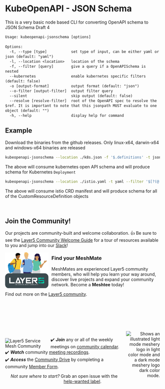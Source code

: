 # KubeOpenAPI - JSON Schema

This is a very basic node based CLI for converting OpenAPI schema to JSON Schema Draft 4


```
Usage: kubeopenapi-jsonschema [options]

Options:
  -t, --type [type]           set type of input, can be either yaml or json (default: "yaml")
  -l, --location <location>   location of the schema
  -f, --filter [query]        give a query if a OpenAPISchema is nested
  --kubernetes                enable kubernetes specific filters (default: false)
  -o [output-format]          output format (default: "json")
  --o-filter [output-filter]  output filter query
  --silent                    skip output (default: false)
  --resolve [resolve-filter]  root of the OpenAPI spec to resolve the $ref. It is important to note that this jsonpath MUST evaluate to one object (default: "")
  -h, --help                  display help for command
```

## Example

Download the binaries from the github releases. Only linux-x64, darwin-x64 and windows-x64 binaries are released

```bash
kubeopenapi-jsonschema --location ./k8s.json -f '$.definitions' -t json --o-filter '$[0][?(@["x-kubernetes-group-version-kind"][0].kind=="Deployment")].properties.spec' --resolve "$"
```

The above will consume kubernetes open API schema and will produce schema for Kubernetes `Deployment`


```bash
kubeopenapi-jsonschema --location ./istio.yaml -t yaml --filter '$[?(@.kind=="CustomResourceDefinition")]..schema.openAPIV3Schema.properties.spec' --o-filter '$' 
```

The above will consume istio CRD manifest and will produce schema for all of the CustomResourceDefinition objects

<div>&nbsp;</div>

## Join the Community!

<a name="contributing"></a><a name="community"></a>
Our projects are community-built and welcome collaboration. 👍 Be sure to see the <a href="https://docs.google.com/document/d/17OPtDE_rdnPQxmk2Kauhm3GwXF1R5dZ3Cj8qZLKdo5E/edit">Layer5 Community Welcome Guide</a> for a tour of resources available to you and jump into our <a href="http://slack.layer5.io">Slack</a>!

<p style="clear:both;">
<a href ="https://layer5.io/community/meshmates"><img alt="MeshMates" src="https://github.com/layer5io/discuss-board/blob/2104c97937f0bea02602bd5f04e65d535f0bf0e2/.github/readme/images/Layer5-MeshMentors-1.png" style="margin-right:10px; margin-bottom:7px;" width="28%" align="left" /></a>
<h3>Find your MeshMate</h3>

<p>MeshMates are experienced Layer5 community members, who will help you learn your way around, discover live projects and expand your community network. 
Become a <b>Meshtee</b> today!</p>

Find out more on the <a href="https://layer5.io/community">Layer5 community</a>. <br />
<br /><br /><br /><br />
</p>

<div>&nbsp;</div>

<a href="https://slack.meshery.io">

<picture align="right">
  <source media="(prefers-color-scheme: dark)" srcset=".github/readme/images//slack-dark-128.png"  width="110px" align="right" style="margin-left:10px;margin-top:10px;">
  <source media="(prefers-color-scheme: light)" srcset=".github/readme/images//slack-128.png" width="110px" align="right" style="margin-left:10px;padding-top:5px;">
  <img alt="Shows an illustrated light mode meshery logo in light color mode and a dark mode meshery logo dark color mode." src=".github/readme/images//slack-128.png" width="110px" align="right" style="margin-left:10px;padding-top:13px;">
</picture>
</a>

<a href="https://meshery.io/community"><img alt="Layer5 Service Mesh Community" src=".github/readme/images//community.svg" style="margin-right:8px;padding-top:5px;" width="140px" align="left" /></a>

<p>
✔️ <em><strong>Join</strong></em> any or all of the weekly meetings on <a href="https://calendar.google.com/calendar/b/1?cid=bGF5ZXI1LmlvX2VoMmFhOWRwZjFnNDBlbHZvYzc2MmpucGhzQGdyb3VwLmNhbGVuZGFyLmdvb2dsZS5jb20">community calendar</a>.<br />
✔️ <em><strong>Watch</strong></em> community <a href="https://www.youtube.com/playlist?list=PL3A-A6hPO2IMPPqVjuzgqNU5xwnFFn3n0">meeting recordings</a>.<br />
✔️ <em><strong>Access</strong></em> the <a href="https://drive.google.com/drive/u/4/folders/0ABH8aabN4WAKUk9PVA">Community Drive</a> by completing a community <a href="https://layer5.io/newcomer">Member Form</a>.<br />
</p>
<p align="center">
<i>Not sure where to start?</i> Grab an open issue with the <a href="https://github.com/issues?q=is%3Aopen+is%3Aissue+archived%3Afalse+org%3Alayer5io+org%3Ameshery+org%3Aservice-mesh-performance+org%3Aservice-mesh-patterns+label%3A%22help+wanted%22+">help-wanted label</a>.
</p>
